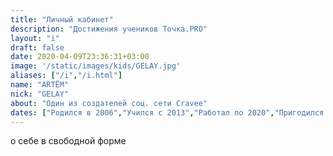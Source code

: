 ```yaml
---
title: "Личный кабинет"
description: "Достижения учеников Точка.PRO"
layout: "i"
draft: false
date: 2020-04-09T23:36:31+03:00
image: '/static/images/kids/GELAY.jpg'
aliases: ["/i","/i.html"]
name: "ARTЁM"
nick: "GELAY"
about: "Один из создателей соц. сети Cravee"
dates: ["Родился в 2006","Учился с 2013","Работал по 2020","Пригодился в 2021"]
---
```

о себе в свободной форме